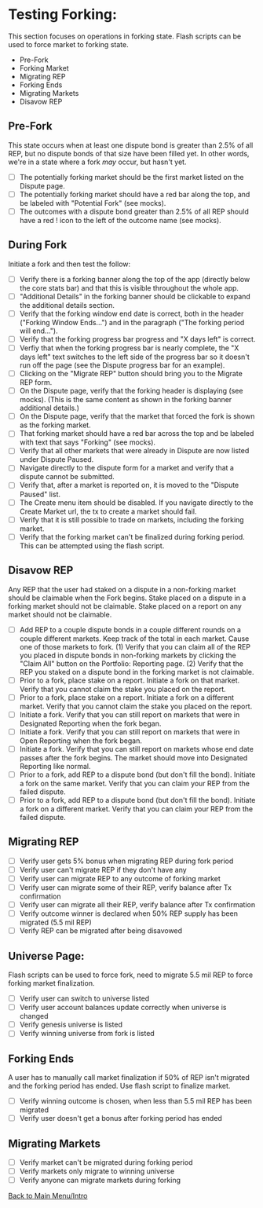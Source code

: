 # Testing Forking:

This section focuses on operations in forking state. Flash scripts can be used to force market to forking state.

  * Pre-Fork
  * Forking Market
  * Migrating REP
  * Forking Ends
  * Migrating Markets
  * Disavow REP

## Pre-Fork

This state occurs when at least one dispute bond is greater than 2.5% of all REP, but no dispute bonds of that size have been filled yet. In other words, we're in a state where a fork _may_ occur, but hasn't yet.

- [ ] The potentially forking market should be the first market listed on the Dispute page.
- [ ] The potentially forking market should have a red bar along the top, and be labeled with "Potential Fork" (see mocks).
- [ ] The outcomes with a dispute bond greater than 2.5% of all REP should have a red ! icon to the left of the outcome name (see mocks).

## During Fork

Initiate a fork and then test the follow:

- [ ] Verify there is a forking banner along the top of the app (directly below the core stats bar) and that this is visible throughout the whole app.
- [ ] "Additional Details" in the forking banner should be clickable to expand the additional details section.
- [ ] Verify that the forking window end date is correct, both in the header ("Forking Window Ends...") and in the paragraph ("The forking period will end...").
- [ ] Verify that the forking progress bar progress and "X days left" is correct.
- [ ] Verfiy that when the forking progress bar is nearly complete, the "X days left" text switches to the left side of the progress bar so it doesn't run off the page (see the Dispute progress bar for an example).
- [ ] Clicking on the "Migrate REP" button should bring you to the Migrate REP form.
- [ ] On the Dispute page, verify that the forking header is displaying (see mocks). (This is the same content as shown in the forking banner additional details.)
- [ ] On the Dispute page, verify that the market that forced the fork is shown as the forking market.
- [ ] That forking market should have a red bar across the top and be labeled with text that says "Forking" (see mocks).
- [ ] Verify that all other markets that were already in Dispute are now listed under Dispute Paused.
- [ ] Navigate directly to the dispute form for a market and verify that a dispute cannot be submitted.
- [ ] Verify that, after a market is reported on, it is moved to the "Dispute Paused" list.
- [ ] The Create menu item should be disabled. If you navigate directly to the Create Market url, the tx to create a market should fail.
- [ ] Verify that it is still possible to trade on markets, including the forking market.
- [ ] Verify that the forking market can't be finalized during forking period. This can be attempted using the flash script.

## Disavow REP

Any REP that the user had staked on a dispute in a non-forking market should be claimable when the Fork begins. Stake placed on a dispute in a forking market should not be claimable. Stake placed on a report on any market should not be claimable.

- [ ] Add REP to a couple dispute bonds in a couple different rounds on a couple different markets. Keep track of the total in each market. Cause one of those markets to fork. (1) Verify that you can claim all of the REP you placed in dispute bonds in non-forking markets by clicking the "Claim All" button on the Portfolio: Reporting page. (2) Verify that the REP you staked on a dispute bond in the forking market is not claimable.
- [ ] Prior to a fork, place stake on a report. Initiate a fork on that market. Verify that you cannot claim the stake you placed on the report.
- [ ] Prior to a fork, place stake on a report. Initiate a fork on a different market. Verify that you cannot claim the stake you placed on the report.
- [ ] Initiate a fork. Verify that you can still report on markets that were in Designated Reporting when the fork began.
- [ ] Initiate a fork. Verify that you can still report on markets that were in Open Reporting when the fork began.
- [ ] Initiate a fork. Verify that you can still report on markets whose end date passes after the fork begins. The market should move into Designated Reporting like normal.
- [ ] Prior to a fork, add REP to a dispute bond (but don't fill the bond). Initiate a fork on the same market. Verify that you can claim your REP from the failed dispute.
- [ ] Prior to a fork, add REP to a dispute bond (but don't fill the bond). Initiate a fork on a different market. Verify that you can claim your REP from the failed dispute.

## Migrating REP

- [ ] Verify user gets 5% bonus when migrating REP during fork period
- [ ] Verify user can't migrate REP if they don't have any
- [ ] Verify user can migrate REP to any outcome of forking market
- [ ] Verify user can migrate some of their REP, verify balance after Tx confirmation
- [ ] Verify user can migrate all their REP, verify balance after Tx confirmation
- [ ] Verify outcome winner is declared when 50% REP supply has been migrated (5.5 mil REP)
- [ ] Verify REP can be migrated after being disavowed

## Universe Page:

Flash scripts can be used to force fork, need to migrate 5.5 mil REP to force forking market finalization.

- [ ] Verify user can switch to universe listed
- [ ] Verify user account balances update correctly when universe is changed
- [ ] Verify genesis universe is listed
- [ ] Verify winning universe from fork is listed

## Forking Ends

A user has to manually call market finalization if 50% of REP isn't migrated and the forking period has ended. Use flash script to finalize market.

- [ ] Verify winning outcome is chosen, when less than 5.5 mil REP has been migrated
- [ ] Verify user doesn't get a bonus after forking period has ended

## Migrating Markets

- [ ] Verify market can't be migrated during forking period
- [ ] Verify markets only migrate to winning universe
- [ ] Verify anyone can migrate markets during forking

[Back to Main Menu/Intro](https://github.com/AugurProject/augur-walkthrough/)
